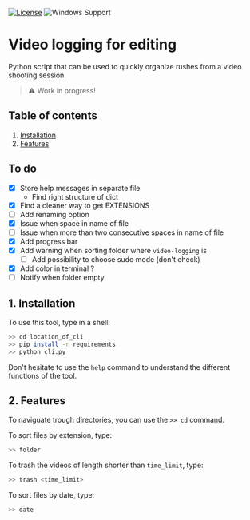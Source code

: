 [![License](https://img.shields.io/github/license/theodumont/video-logging)](https://github.com/theodumont/video-logging/blob/master/LICENSE)
![Windows Support](https://img.shields.io/badge/Windows-Support-brightgreen.svg)

# Video logging for editing

Python script that can be used to quickly organize rushes from a video shooting session.

> :warning: Work in progress!

## Table of contents

1. [ Installation ](#1-installation)  
2. [ Features ](#2-features)  

## To do

- [x] Store help messages in separate file
    - Find right structure of dict
- [x] Find a cleaner way to get EXTENSIONS
- [ ] Add renaming option
- [x] Issue when space in name of file
- [ ] Issue when more than two consecutive spaces in name of file
- [x] Add progress bar
- [x] Add warning when sorting folder where `video-logging` is
    - [ ] Add possibility to choose sudo mode (don't check)
- [x] Add color in terminal ?
- [ ] Notify when folder empty

## 1. Installation

To use this tool, type in a shell:
```bash
>> cd location_of_cli
>> pip install -r requirements
>> python cli.py
```

Don't hesitate to use the `help` command to understand the different functions of the tool.

## 2. Features

To naviguate trough directories, you can use the `>> cd` command.

To sort files by extension, type:
```bash
>> folder
```

To trash the videos of length shorter than `time_limit`, type:
```bash
>> trash <time_limit>
```

To sort files by date, type:
```bash
>> date
```
